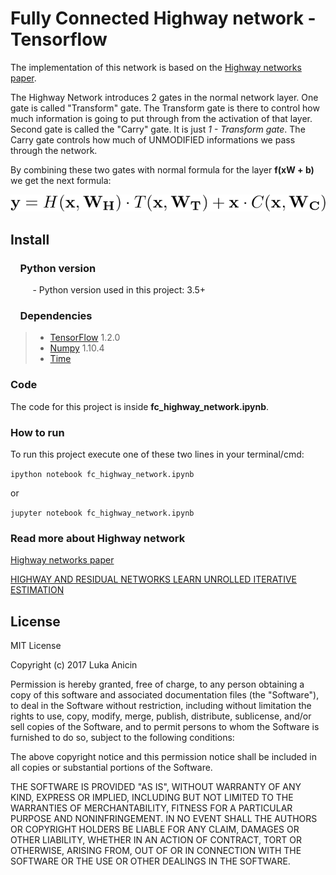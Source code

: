 # Fully Connected Highway network - Tensorflow

The implementation of this network is based on the [Highway networks paper](https://arxiv.org/pdf/1505.00387.pdf).

The Highway Network introduces 2 gates in the normal network layer. One gate is called "Transform" gate. The Transform gate is there to control how much information is going to put through from the activation of that layer. Second gate is called the "Carry" gate. It is just *1 - Transform gate*. The Carry gate controls how much of UNMODIFIED informations we pass through the network.

By combining these two gates with normal formula for the layer **f(xW + b)** we get the next formula:

![](formula_highway_layer.png)

## Install

### &nbsp;&nbsp;&nbsp; Python version
&nbsp;&nbsp;&nbsp;&nbsp;&nbsp;&nbsp;&nbsp;&nbsp;&nbsp;- Python version used in this project: 3.5+

### &nbsp;&nbsp;&nbsp; Dependencies

> *  [TensorFlow](http://tensorflow.org) 1.2.0
> *  [Numpy](http://www.numpy.org) 1.10.4
> *  [Time]()

### Code

The code for this project is inside **fc_highway_network.ipynb**.

### How to run

To run this project execute one of these two lines in your terminal/cmd:

`ipython notebook fc_highway_network.ipynb`

or

`jupyter notebook fc_highway_network.ipynb`


### Read more about Highway network

[Highway networks paper](https://arxiv.org/pdf/1505.00387.pdf)

[HIGHWAY AND RESIDUAL NETWORKS LEARN
UNROLLED ITERATIVE ESTIMATION](https://arxiv.org/pdf/1612.07771.pdf)
## License

MIT License

Copyright (c) 2017 Luka Anicin

Permission is hereby granted, free of charge, to any person obtaining a copy
of this software and associated documentation files (the "Software"), to deal
in the Software without restriction, including without limitation the rights
to use, copy, modify, merge, publish, distribute, sublicense, and/or sell
copies of the Software, and to permit persons to whom the Software is
furnished to do so, subject to the following conditions:

The above copyright notice and this permission notice shall be included in all
copies or substantial portions of the Software.

THE SOFTWARE IS PROVIDED "AS IS", WITHOUT WARRANTY OF ANY KIND, EXPRESS OR
IMPLIED, INCLUDING BUT NOT LIMITED TO THE WARRANTIES OF MERCHANTABILITY,
FITNESS FOR A PARTICULAR PURPOSE AND NONINFRINGEMENT. IN NO EVENT SHALL THE
AUTHORS OR COPYRIGHT HOLDERS BE LIABLE FOR ANY CLAIM, DAMAGES OR OTHER
LIABILITY, WHETHER IN AN ACTION OF CONTRACT, TORT OR OTHERWISE, ARISING FROM,
OUT OF OR IN CONNECTION WITH THE SOFTWARE OR THE USE OR OTHER DEALINGS IN THE
SOFTWARE.
